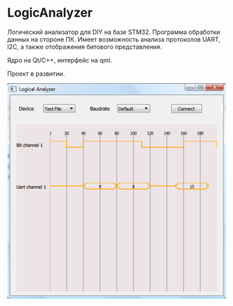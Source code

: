 # LogicAnalyzer
Логический анализатор для DIY на базе STM32.
Программа обработки данных на стороне ПК.
Имеет возможность анализа протоколов UART, I2C, а также отображения битового представления.

Ядро на Qt/C++, интерфейс на qml.

Проект в развитии.

![текущий интерфейс](https://github.com/vlad230596/LogicAnalyzer/blob/master/Screenshot_1.png)
